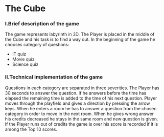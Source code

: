 The Cube
====================
### I.Brief description of the game

The game represents labyrinth in 3D. The Player is placed in the middle of the Cube and his task is to find a way out. In the beginning of the game he chooses category of questions:
*	IT quiz
*	Movie quiz
*	Science quiz

### II.Technical implementation of the game

Questions in each category are separated in three severities. The Player has 30 seconds to
answer the question. If he answers before the time has elapsed the remaining time is added to the time
of his next question.
Player moves through the playfield and gives a direction by pressing the arrow keys. When he
enters a room he has to answer a question from the chosen category in order to move in the next room.
When he gives wrong answer his credits decreased he stays in the same room and new question is given.
If the Player runs out of credits the game is over his score is recorded if it is among the Top 10 scores.
